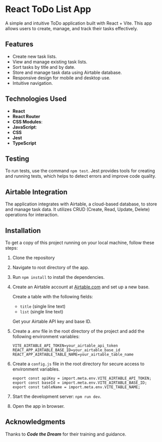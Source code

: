 # React ToDo List App

A simple and intuitive ToDo application built with React + Vite. This app allows users to create, manage, and track their tasks effectively.

## Features
   - Create new task lists.
   - View and manage existing task lists.
   - Sort tasks by title and by date.
   - Store and manage task data using Airtable database.
   - Responsive design for mobile and desktop use.
   - Intuitive navigation.

## Technologies Used
   - **React**
   - **React Router**
   - **CSS Modules**:
   - **JavaScript**:
   - **CSS**
   - **Jest**
   - **TypeScript**

## Testing
   To run tests, use the command `npm test`. Jest provides tools for creating and running tests, which helps to detect errors and improve code quality.

##  Airtable Integration
The application integrates with Airtable, a cloud-based database, to store and manage task data. It utilizes CRUD (Create, Read, Update, Delete) operations for interaction.

## Installation
To get a copy of this project running on your local machine, follow these steps:

1. Clone the repository 
2. Navigate to root directory of the app. 
3. Run `npm install` to install the dependencies.
4. Create an Airtable account at [Airtable.com](https://airtable.com) and set up a new base.

   Create a table with the following fields:

   - `title` (single line text)
   - `list` (single line text)

   Get your Airtable API key and base ID.
 
5. Create a .env file in the root directory of the project and add the following environment variables:
   ```
   VITE_AIRTABLE_API_TOKEN=your_airtable_api_token
   REACT_APP_AIRTABLE_BASE_ID=your_airtable_base_id
   REACT_APP_AIRTABLE_TABLE_NAME=your_airtable_table_name
   ```
6. Create a `config.js` file in the root directory for secure access to environment variables.
   ```
   export const apiKey = import.meta.env.VITE_AIRTABLE_API_TOKEN;
   export const baseId = import.meta.env.VITE_AIRTABLE_BASE_ID;
   export const tableName = import.meta.env.VITE_TABLE_NAME;
   ```

7. Start the development server: `npm run dev`.
8. Open the app in browser. 

## Acknowledgments
   Thanks to ***Code the Dream*** for their training and guidance.
   